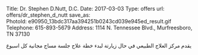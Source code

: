 Title:          Dr. Stephen D.Nutt, D.C.
Date:           2017-03-03
Type:           offers
url:            offers/dr_stephen_d_nutt
save_as:        
PhotoId:        e90950_13bdc317aa394251b0243cd039e945ed_result.gif
Telephone:      615-893-5679
Address:        1114 N. Tennessee Blvd., Murfreesboro, TN 37130

يقدم مركز العلاج الطبيعي في حال زيارتة لبدء خطة علاج جلسة مساج مجانية كل اسبوع